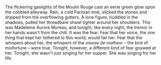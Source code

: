 The flickering gaslights of the Moulin Rouge cast an eerie green glow upon the cobbled alleyway.  Rain, a cold Parisian mist, slicked the stones and dripped from the overflowing gutters.  A lone figure, huddled in the shadows, pulled her threadbare shawl tighter around her shoulders. This was Madeleine Aurore Moreau, and tonight, like every night, the tremor in her hands wasn't from the chill.  It was the fear.  Fear that her voice, the one thing that kept her tethered to this world, would fail her. Fear that the whispers about her, the whispers of the *oiseau de malheur* – the bird of misfortune – were true.  Tonight, however, a different kind of fear gnawed at her. Tonight,  she wasn't just singing for her supper. She was singing for her life.
